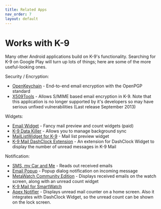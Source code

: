 ```yaml
---
title: Related Apps 
nav_order: 7 
layout: default
---
```


# Works with K-9

Many other Android applications build on K-9's functionality.
Searching for K-9 on Google Play will turn up lots of things; 
here are some of the more useful-looking ones.

Security / Encryption:

* [OpenKeychain](https://www.openkeychain.org/) - End-to-end email encryption with the OpenPGP standard
* [X509Tools](https://play.google.com/store/apps/details?id=at.rundquadrat.android.x509tools) - Allows S/MIME based email encryption in K-9. Note that this application is no longer supported by it's developers so may have serious unfixed vulnerabilities (Last release September 2013)

Widgets:

* [Email Widget](https://play.google.com/store/apps/details?id=de.foobarsoft.emailwidget) - Fancy mail preview and count widgets (paid)
* [K-9 Data Killer](https://play.google.com/store/apps/details?id=org.r3pek.k9datakiller) - Allows you to manage background sync
* [MailListWidget for K-9](https://play.google.com/store/apps/details?id=com.fabefour.MailListWidgetK9) - Mail list preview widget
* [K-9 Mail DashClock Extension](https://play.google.com/store/apps/details?id=de.cketti.dashclock.k9) - An extension for DashClock Widget to display the number of unread messages in K-9 Mail

Notification:

* [SMS, my Car and Me](https://play.google.com/store/apps/details?id=de.bulling.smstalk) - Reads out received emails
* [Email Popup](https://play.google.com/store/apps/details?id=com.blntsoft.emailpopup) - Popup dialog notification on incoming message
* [MetaWatch Community Edition](https://play.google.com/store/apps/details?id=org.metawatch.communityedition) - Displays received emails on the watch screen, along with an unread count widget
* [K-9 Mail for SmartWatch](https://play.google.com/store/apps/details?id=de.cketti.smartwatch.k9)
* [Apex Notifier](https://play.google.com/store/apps/details?id=com.anddoes.notifier) - Displays unread mail counter on a home screen. Also it integrates with DashClock Widget, so the unread count can be shown on the lock screen.

